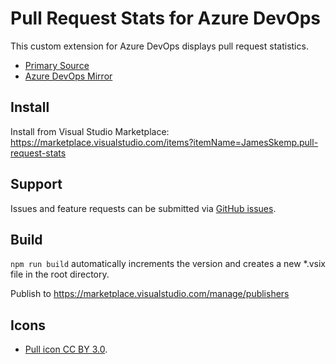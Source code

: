 # Pull Request Stats for Azure DevOps
This custom extension for Azure DevOps displays pull request statistics.

- [Primary Source](https://git.ebacher-skemp.com/azure-devops/pull-request-stats)
- [Azure DevOps Mirror](https://dev.azure.com/jamesrskemp/azure-devops-extensions/_git/pull-request-stats)

## Install
Install from Visual Studio Marketplace: https://marketplace.visualstudio.com/items?itemName=JamesSkemp.pull-request-stats

## Support
Issues and feature requests can be submitted via [GitHub issues](https://github.com/JamesSkemp/pull-request-stats/issues).

## Build
`npm run build` automatically increments the version and creates a new *.vsix file in the root directory.

Publish to https://marketplace.visualstudio.com/manage/publishers

## Icons
- [Pull icon CC BY 3.0](https://game-icons.net/1x1/delapouite/pull.html).
